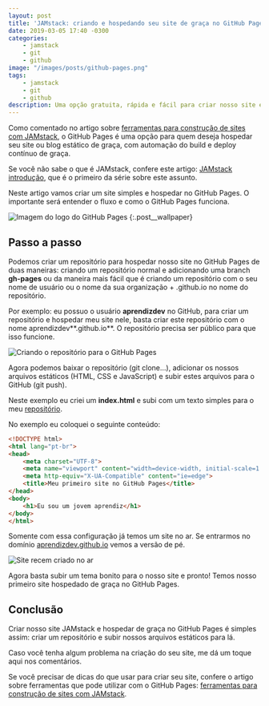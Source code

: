 ```yaml
---
layout: post
title: 'JAMstack: criando e hospedando seu site de graça no GitHub Pages'
date: 2019-03-05 17:40 -0300
categories:
    - jamstack
    - git
    - github
image: "/images/posts/github-pages.png"
tags:
    - jamstack
    - git
    - github
description: Uma opção gratuita, rápida e fácil para criar nosso site e hospedar de graça utilizando o GitHub
---
```

Como comentado no artigo sobre [ferramentas para construção de sites com JAMstack](/posts/ferramentas-para-construção-de-sites-com-jamstack/), o GitHub Pages é uma opção para quem deseja hospedar seu site ou blog estático de graça, com automação do build e deploy contínuo de graça.

Se você não sabe o que é JAMstack, confere este artigo: [JAMstack introdução](/posts/jamstack-introdução-o-que-é-jamstack/), que é o primeiro da série sobre este assunto.

Neste artigo vamos criar um site simples e hospedar no GitHub Pages. O importante será entender o fluxo e como o GitHub Pages funciona.

![Imagem do logo do GitHub Pages]({{page.image}})
{:.post__wallpaper}

## Passo a passo

Podemos criar um repositório para hospedar nosso site no GitHub Pages de duas maneiras: criando um repositório normal e adicionando uma branch **gh-pages** ou da maneira mais fácil que é criando um repositório com o seu nome de usuário ou o nome da sua organização + .github.io no nome do repositório.

Por exemplo: eu possuo o usuário **aprendizdev** no GitHub, para criar um repositório e hospedar meu site nele, basta criar este repositório com o nome aprendizdev**.github.io**. O repositório precisa ser público para que isso funcione.

![Criando o repositório para o GitHub Pages]({{site.post_images}}criando-repositorio-github-pages.png)

Agora podemos baixar o repositório (git clone…), adicionar os nossos arquivos estáticos (HTML, CSS e JavaScript) e subir estes arquivos para o GitHub (git push).

Neste exemplo eu criei um **index.html** e subi com um texto simples para o meu [repositório](https://github.com/aprendizdev/aprendizdev.github.io).

No exemplo eu coloquei o seguinte conteúdo:

```html
<!DOCTYPE html>
<html lang="pt-br">
<head>
    <meta charset="UTF-8">
    <meta name="viewport" content="width=device-width, initial-scale=1.0">
    <meta http-equiv="X-UA-Compatible" content="ie=edge">
    <title>Meu primeiro site no GitHub Pages</title>
</head>
<body>
    <h1>Eu sou um jovem aprendiz</h1>
</body>
</html>
```

Somente com essa configuração já temos um site no ar. Se entrarmos no domínio [aprendizdev.github.io](https://aprendizdev.github.io/) vemos a versão de pé.

![Site recem criado no ar]({{site.post_images}}aprendiz.dev-no-ar.png)

Agora basta subir um tema bonito para o nosso site e pronto! Temos nosso primeiro site hospedado de graça no GitHub Pages.

## Conclusão

Criar nosso site JAMstack e hospedar de graça no GitHub Pages é simples assim: criar um repositório e subir nossos arquivos estáticos para lá.

Caso você tenha algum problema na criação do seu site, me dá um toque aqui nos comentários.

Se você precisar de dicas do que usar para criar seu site, confere o artigo sobre ferramentas que pode utilizar com o GitHub Pages: [ferramentas para construção de sites com JAMstack](/posts/ferramentas-para-construção-de-sites-com-jamstack/).
